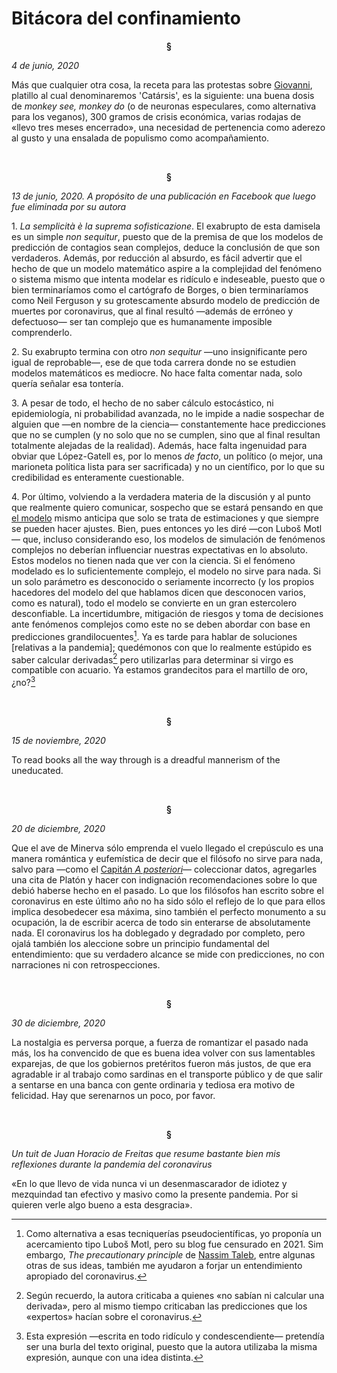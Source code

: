 # Bitácora del confinamiento

<p align="center"> <b>
§
</b>
</p>

*4 de junio, 2020*

Más que cualquier otra cosa, la receta para las protestas sobre [Giovanni](https://politica.expansion.mx/estados/2020/06/04/jalisco-una-protesta-por-giovanni-lopez-deriva-en-danos-a-palacio-y-patrullas), platillo al cual denominaremos 'Catársis', es la siguiente: una buena dosis de *monkey see, monkey do* (o de neuronas especulares, como alternativa para los veganos), 300 gramos de crisis económica, varias rodajas de «llevo tres meses encerrado», una necesidad de pertenencia como aderezo al gusto y una ensalada de populismo como acompañamiento.

<br>
<p align="center"> <b>
§
</b>
</p>

*13 de junio, 2020. A propósito de una publicación en Facebook que luego fue eliminada por su autora*

$1$. *La semplicità è la suprema sofisticazione*. El exabrupto de esta damisela es un simple *non sequitur*, puesto que de la premisa de que los modelos de predicción de contagios sean complejos, deduce la conclusión de que son verdaderos. Además, por reducción al absurdo, es fácil advertir que el hecho de que un modelo matemático aspire a la complejidad del fenómeno o sistema mismo que intenta modelar es ridículo e indeseable, puesto que o bien terminaríamos como el cartógrafo de Borges, o bien terminaríamos como Neil Ferguson y su grotescamente absurdo modelo de predicción de muertes por coronavirus, que al final resultó —además de erróneo y defectuoso— ser tan complejo que es humanamente imposible comprenderlo.

$2$. Su exabrupto termina con otro *non sequitur* —uno insignificante pero igual de reprobable—, ese de que toda carrera donde no se estudien modelos matemáticos es mediocre. No hace falta comentar nada, solo quería señalar esa tontería.

$3$. A pesar de todo, el hecho de no saber cálculo estocástico, ni epidemiología, ni probabilidad avanzada, no le impide a nadie sospechar de alguien que —en nombre de la ciencia— constantemente hace predicciones que no se cumplen (y no solo que no se cumplen, sino que al final resultan totalmente alejadas de la realidad). Además, hace falta ingenuidad para obviar que López-Gatell es, por lo menos *de facto*, un político (o mejor, una marioneta política lista para ser sacrificada) y no un científico, por lo que su credibilidad es enteramente cuestionable.

$4$. Por último, volviendo a la verdadera materia de la discusión y al punto que realmente quiero comunicar, sospecho que se estará pensando en que [el modelo](https://www.sc-cosmo.org/#Model) mismo anticipa que solo se trata de estimaciones y que siempre se pueden hacer ajustes. Bien, pues entonces yo les diré —con Luboš Motl— que, incluso considerando eso, los modelos de simulación de fenómenos complejos no deberían influenciar nuestras expectativas en lo absoluto. Estos modelos no tienen nada que ver con la ciencia. Si el fenómeno modelado es lo suficientemente complejo, el modelo no sirve para nada. Si un solo parámetro es desconocido o seriamente incorrecto (y los propios hacedores del modelo del que hablamos dicen que desconocen varios, como es natural), todo el modelo se convierte en un gran estercolero desconfiable. La incertidumbre, mitigación de riesgos y toma de decisiones ante fenómenos complejos como este no se deben abordar con base en predicciones grandilocuentes[^1]. Ya es tarde para hablar de soluciones [relativas a la pandemia]; quedémonos con que lo realmente estúpido es saber calcular derivadas[^2] pero utilizarlas para determinar si virgo es compatible con acuario. Ya estamos grandecitos para el martillo de oro, ¿no?[^3]

<br>
<p align="center"> <b>
§
</b>
</p>

*15 de noviembre, 2020*

To read books all the way through is a dreadful mannerism of the uneducated.

<br>
<p align="center"> <b>
§
</b>
</p>

*20 de diciembre, 2020*

Que el ave de Minerva sólo emprenda el vuelo llegado el crepúsculo es una manera romántica y eufemística de decir que el filósofo no sirve para nada, salvo para —como el [Capitán *A posteriori*](https://youtu.be/NfQjSopKKgs)— coleccionar datos, agregarles una cita de Platón y hacer con indignación recomendaciones sobre lo que debió haberse hecho en el pasado. Lo que los filósofos han escrito sobre el coronavirus en este último año no ha sido sólo el reflejo de lo que para ellos implica desobedecer esa máxima, sino también el perfecto monumento a su ocupación, la de escribir acerca de todo sin enterarse de absolutamente nada. El coronavirus los ha doblegado y degradado por completo, pero ojalá también los aleccione sobre un principio fundamental del entendimiento: que su verdadero alcance se mide con predicciones, no con narraciones ni con retrospecciones.

<br>
<p align="center"> <b>
§
</b>
</p>

*30 de diciembre, 2020*

La nostalgia es perversa porque, a fuerza de romantizar el pasado nada más, los ha convencido de que es buena idea volver con sus lamentables exparejas, de que los gobiernos pretéritos fueron más justos, de que era agradable ir al trabajo como sardinas en el transporte público y de que salir a sentarse en una banca con gente ordinaria y tediosa era motivo de felicidad. Hay que serenarnos un poco, por favor.

<br>
<p align="center"> <b>
§
</b>
</p>

*Un tuit de Juan Horacio de Freitas que resume bastante bien mis reflexiones durante la pandemia del coronavirus*

«En lo que llevo de vida nunca vi un desenmascarador de idiotez y mezquindad tan efectivo y masivo como la presente pandemia. Por si quieren verle algo bueno a esta desgracia».


[^1]: Como alternativa a esas tecniquerías pseudocientíficas, yo proponía un acercamiento tipo Luboš Motl, pero su blog fue censurado en 2021. Sim embargo, *The precautionary principle* de [Nassim Taleb](https://arxiv.org/pdf/1410.5787.pdf), entre algunas otras de sus ideas, también me ayudaron a forjar un entendimiento apropiado del coronavirus.
[^2]: Según recuerdo, la autora criticaba a quienes «no sabían ni calcular una derivada», pero al mismo tiempo criticaban las predicciones que los «expertos» hacían sobre el coronavirus.
[^3]: Esta expresión —escrita en todo ridículo y condescendiente— pretendía ser una burla del texto original, puesto que la autora utilizaba la misma expresión, aunque con una idea distinta.

